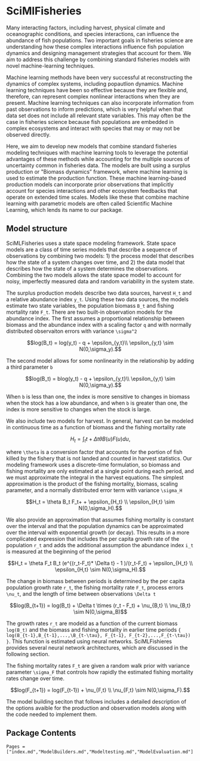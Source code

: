 # SciMlFisheries

Many interacting factors, including harvest, physical climate and oceanographic conditions, and species interactions, can influence the abundance of fish populations. Two important goals in fisheries science are understanding how these complex interactions influence fish population dynamics and designing management strategies that account for them. We aim to address this challenge by combining standard fisheries models with novel machine-learning techniques.


Machine learning methods have been very successful at reconstructing the dynamics of complex systems, including popautlion dynamics. Machine learning techniques have been so effective because they are flexible and, therefore, can represent complex nonlinear interactions when they are present. Machine learning techniques can also incorporate information from past observations to inform predictions, which is very helpful when that data set does not include all relevant state variables. This may often be the case in fisheries science because fish populations are embedded in complex ecosystems and interact with species that may or may not be observed directly.


Here, we aim to develop new models that combine standard fisheries modeling techniques with machine learning tools to leverage the potential advantages of these methods while accounting for the multiple sources of uncertainty common in fisheries data. The models are built using a surplus production or "Biomass dynamics” framework, where machine learning is used to estimate the production function.  These machine learning-based production models can incorporate prior observations that implicitly account for species interactions and other ecosystem feedbacks that operate on extended time scales. Models like these that combine machine learning with parametric models are often called Scientific Machine Learning, which lends its name to our package.


## Model structure 

SciMLFisheries uses a state space modeling framework. State space models are a class of time series models that describe a sequence of observations by combining two models: 1) the process model that describes how the state of a system changes over time, and 2) the data model that describes how the state of a system determines the observations. Combining the two models allows the state space model to account for noisy, imperfectly measured data and random variability in the system state.

The surplus production models describe two data sources, harvest ``H_t`` and a relative abundance index ``y_t``. Using these two data sources, the models estimate two state variables, the population biomass ``B_t`` and fishing mortality rate ``F_t``. There are two built-in observation models for the abundance index. The first assumes a proportional relationship between biomass and the abundance index with a scaling factor ``q`` and with normally distributed observaiton errors with variance ``\sigma^2``
```math
log(B_t) = log(y_t) - q + \epsilon_{y,t}\\
\epsilon_{y,t} \sim N(0,\sigma_y).
```
The second model allows for some nonlinearity in the relationship by adding a third parameter ``b``
```math
log(B_t) = blog(y_t) - q + \epsilon_{y,t}\\
\epsilon_{y,t} \sim N(0,\sigma_y).
```
When ``b`` is less than one, the index is more sensitive to changes in biomass when the stock has a low abundance, and when ``b`` is greater than one, the index is more sensitive to changes when the stock is large.

We also include two models for harvest. In general, harvest can be modeled in continuous time as a function of biomass and the fishing mortality rate
```math
H_t = \int_{t}{t+\Delta t} \theta B(u)F(u)du,
```
where ``\theta`` is a conversion factor that accounts for the portion of fish killed by the fishery that is not landed and counted in harvest statistics. Our modeling framework uses a discrete-time formulation, so biomass and fishing mortality are only estimated at a single point during each period, and we must approximate the integral in the harvest equations. The simplest approximation is the product of the fishing mortality, biomass, scaling parameter, and a normally distributed error term with variance ``\sigma_H``
```math
H_t = \theta B_t F_t+ + \epsilon_{H_t} \\
    \epsilon_{H,t} \sim N(0,\sigma_H).
```
We also provide an approximation that assumes fishing mortality is constant over the interval and that the population dynamics can be approximated over the interval with exponential growth (or decay). This results in a more complicated expression that includes the per capita growth rate of the population ``r_t`` and adds the additional assumption the abundance index ``i_t`` is measured at the beginning of the period
```math
H_t = \theta F_t B_t (e^{(r_t-F_t)* \Delta t} - 1 )/(r_t-F_t) + \epsilon_{H_t} \\
    \epsilon_{H,t} \sim N(0,\sigma_H).
```

The change in biomass between periods is determined by the per capita population growth rate ``r_t``, the fishing mortality rate ``F_t``, process errors ``\nu_t``, and the length of time between observations ``\Delta t``
```math
log(B_{t+1}) = log(B_t) + \Delta t \times (r_t - F_t) + \nu_{B,t} \\
    \nu_{B,t} \sim N(0,\sigma_B)
```
The growth rates ``r_t`` are modeld as a function of the current biomass ``log(B_t)`` and the biomass and fishing mortality in earlier time periods ``{ log(B_{t-1},B_{t-1},...,\B_{t-\tau}, F_{t-1}, F_{t-2},...,F_{t-\tau}) }``. This function is estimated using neural networks. SciMLFishieres provides several neural network architectures, which are discussed in the following section.

The fishing mortality rates ``F_t`` are given a random walk prior with variance parameter ``\sigma_F`` that controls how rapidly the estimated fishing mortality rates change over time. 
```math
log(F_{t+1}) = log(F_{t-1}) + \nu_{F,t} \\
    \nu_{F,t} \sim N(0,\sigma_F).
```

The model building seciton that follows includes a detailed description of the options avaible for the production and observation models along with the code needed to implement them. 


## Package Contents
```@contents
Pages = ["index.md","ModelBuilders.md","Modeltesting.md","ModelEvaluation.md"]
```